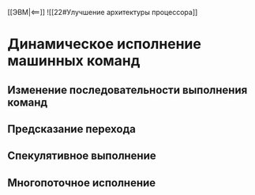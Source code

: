 [[ЭВМ|<==]]
![[22#Улучшение архитектуры процессора]]
# Динамическое исполнение машинных команд
## Изменение последовательности выполнения команд
## Предсказание перехода
## Спекулятивное выполнение
## Многопоточное исполнение